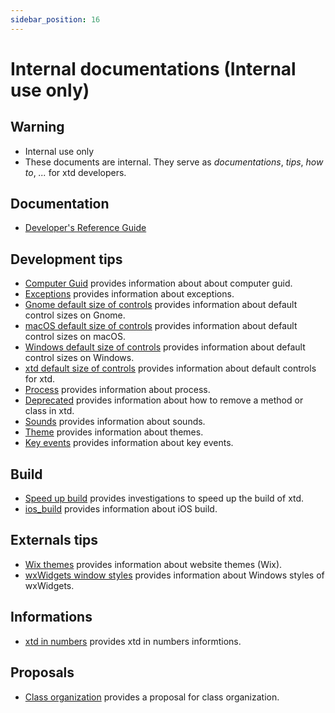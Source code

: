 ```yaml
---
sidebar_position: 16
---
```


# Internal documentations (**Internal use only**)

## Warning

* Internal use only
* These documents are internal. They serve as *documentations*, *tips*, *how to*, *...* for xtd developers.

## Documentation

* [Developer's Reference Guide](https://gammasoft71.github.io/xtd/reference_guides/developer/index.html)

## Development tips

* [Computer Guid](/docs/documentation/Internal/computer_guid) provides information about about computer guid.
* [Exceptions](/docs/documentation/Internal/exceptions) provides information about exceptions.
* [Gnome default size of controls](/docs/documentation/Internal/default_size_of_controls_g) provides information about default control sizes on Gnome.
* [macOS default size of controls](/docs/documentation/Internal/default_size_of_controls_m) provides information about default control sizes on macOS.
* [Windows default size of controls](/docs/documentation/Internal/default_size_of_controls_w) provides information about default control sizes on Windows.
* [xtd default size of controls](/docs/documentation/Internal/default_size_of_controls) provides information about default controls for xtd.
* [Process](/docs/documentation/Internal/process) provides information about process.
* [Deprecated](/docs/documentation/Internal/deprecated) provides information about how to remove a method or class in xtd.
* [Sounds](/docs/documentation/Internal/sounds) provides information about sounds.
* [Theme](/docs/documentation/Internal/theme) provides information about themes.
* [Key events](/docs/documentation/Internal/key_events) provides information about key events.

## Build

* [Speed up build](/docs/documentation/Internal/speedup_build) provides investigations to speed up the build of xtd.
* [ios_build](/docs/documentation/Internal/ios_build) provides information about iOS build.

## Externals tips

* [Wix themes](/docs/documentation/Internal/wix_themes) provides information about website themes (Wix).
* [wxWidgets window styles](/docs/documentation/Internal/wxwidgets_window_styles) provides information about Windows styles of wxWidgets.

## Informations

* [xtd in numbers](/docs/documentation/Internal/some_numbers) provides xtd in numbers informtions.

## Proposals

* [Class organization](/docs/documentation/Internal/class_organization) provides a proposal for class organization.
